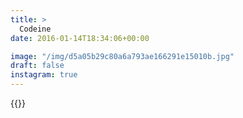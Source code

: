```yaml
---
title: >
  Codeine
date: 2016-01-14T18:34:06+00:00

image: "/img/d5a05b29c80a6a793ae166291e15010b.jpg"
draft: false
instagram: true
---
```


{{<photo src="/img/d5a05b29c80a6a793ae166291e15010b.jpg">}}
